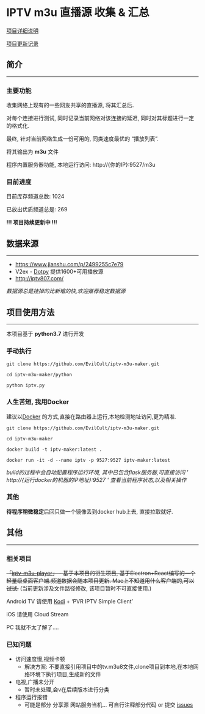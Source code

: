 # IPTV m3u 直播源 收集 & 汇总

 [项目详细说明](https://evilcult.dev/07/19/2019/IPTV-Projects/)

 [项目更新记录](https://evilcult.dev/tags/iptv-m3u-maker/)

## 简介
---
### 主要功能
收集网络上现有的一些网友共享的直播源, 将其汇总后.

对每个连接进行测试, 同时记录当前网络对该连接的延迟, 同时对其标题进行一定的格式化.

最终, 针对当前网络生成一份可用的, 同类速度最优的 “播放列表”.

将其输出为 **m3u** 文件

程序内置服务器功能, 本地运行访问: http://{你的IP}:9527/m3u

### 目前进度

目前库存频道总数: 1024

已放出优质频道总是: 269

**!!! 项目持续更新中 !!!**


## 数据来源
---
- https://www.jianshu.com/p/2499255c7e79
- V2ex - [Dotpy](https://www.v2ex.com/member/Dotpy) 提供1600+可用播放源
- http://iptv807.com/

*数据源总是挂掉的比新增的快,欢迎推荐稳定数据源*


## 项目使用方法
---
本项目基于 **python3.7** 进行开发

### 手动执行
```
git clone https://github.com/EvilCult/iptv-m3u-maker.git

cd iptv-m3u-maker/python

python iptv.py
```
### 人生苦短, 我用Docker 

建议以[Docker](https://www.docker.com/) 的方式,直接在路由器上运行,本地检测地址访问,更为精准.

```
git clone https://github.com/EvilCult/iptv-m3u-maker.git

cd iptv-m3u-maker

docker build -t iptv-maker:latest .

docker run -it -d --name iptv -p 9527:9527 iptv-maker:latest
```
*build的过程中会自动配置程序运行环境, 其中已包含flask服务器,可直接访问 ' http://{运行docker的机器的IP地址}:9527 ' 查看当前程序状态,以及相关操作*

### 其他

**待程序稍微稳定**后回只做一个镜像丢到docker hub上去, 直接拉取就好.

## 其他
---
### 相关项目
~~「[iptv-m3u-player](https://github.com/EvilCult/iptv-m3u-player)」 - 基于本项目的衍生项目, 基于Electron+React编写的一个轻量级桌面客户端.频道数据会随本项目更新. Mac上不知道用什么客户端的,可以试试.~~ (当前更新涉及文件路径修改, 该项目暂时不可直接使用.)

Android TV 请使用 [Kodi](https://kodi.tv/ ) + ‘PVR IPTV Simple Client’

iOS 请使用 Cloud Stream

PC 我就不太了解了....

### 已知问题
- 访问速度慢,视频卡顿
  - 解决方案: 不要直接引用项目中的tv.m3u8文件,clone项目到本地,在本地网络环境下执行项目,生成新的文件
- 电视,广播未分开
  - 暂时未处理,会v在后续版本进行分类
- 程序运行报错 
  - 可能是部分 分享源 网站服务当机... 可自行注释部分代码 or 提交 [issues](https://github.com/EvilCult/iptv-m3u-maker/issues)